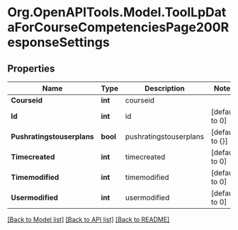 # Org.OpenAPITools.Model.ToolLpDataForCourseCompetenciesPage200ResponseSettings

## Properties

Name | Type | Description | Notes
------------ | ------------- | ------------- | -------------
**Courseid** | **int** | courseid | 
**Id** | **int** | id | [default to 0]
**Pushratingstouserplans** | **bool** | pushratingstouserplans | [default to {}]
**Timecreated** | **int** | timecreated | [default to 0]
**Timemodified** | **int** | timemodified | [default to 0]
**Usermodified** | **int** | usermodified | [default to 0]

[[Back to Model list]](../README.md#documentation-for-models) [[Back to API list]](../README.md#documentation-for-api-endpoints) [[Back to README]](../README.md)

